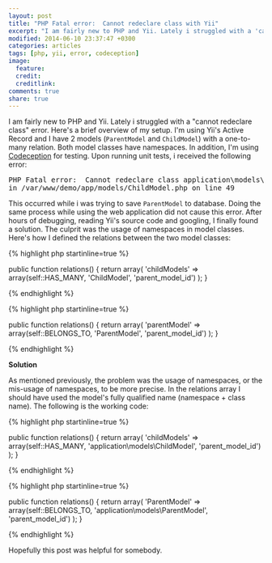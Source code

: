 ```yaml
---
layout: post
title: "PHP Fatal error:  Cannot redeclare class with Yii"
excerpt: "I am fairly new to PHP and Yii. Lately i struggled with a 'cannot redeclare class' error."
modified: 2014-06-10 23:37:47 +0300
categories: articles
tags: [php, yii, error, codeception]
image:
  feature: 
  credit: 
  creditlink: 
comments: true
share: true
---
```


I am fairly new to PHP and Yii. Lately i struggled with a "cannot redeclare class" error. Here's a brief overview of my setup. I'm using Yii's Active Record and I have 2 models (`ParentModel` and `ChildModel`) with a one-to-many relation. Both model classes have namespaces. In addition, I'm using [Codeception](http://codeception.com/) for testing. Upon running unit tests, i received the following error:

<pre>
PHP Fatal error:  Cannot redeclare class application\models\ChildModel 
in /var/www/demo/app/models/ChildModel.php on line 49
</pre>


This occurred while i was trying to save `ParentModel` to database. Doing the same process while using the web application did not cause this error. After hours of debugging, reading Yii's source code and googling, I finally found a solution. The culprit was the usage of namespaces in model classes. Here's how I defined the relations between the two model classes:

{% highlight php startinline=true %}
  
  public function relations() {
    return array(
      'childModels' => array(self::HAS_MANY, 'ChildModel', 'parent_model_id')
    );
  }
 
{% endhighlight %}

{% highlight php startinline=true %}
 
  public function relations() {
    return array(
      'parentModel' => array(self::BELONGS_TO, 'ParentModel', 'parent_model_id')
    );
  }
 
{% endhighlight %}

**Solution**

As mentioned previously, the problem was the usage of namespaces, or the mis-usage of namespaces, to be more precise. In the relations array I should have used the model's fully qualified name (namespace + class name). The following is the working code:

{% highlight php startinline=true %}
 
  public function relations() {
    return array(
      'childModels' => array(self::HAS_MANY, 'application\models\ChildModel', 'parent_model_id')
    );
  }
 
{% endhighlight %}

{% highlight php startinline=true %}
 
  public function relations() {
    return array(
      'ParentModel' => array(self::BELONGS_TO, 'application\models\ParentModel', 'parent_model_id')
    );
  }
 
{% endhighlight %}


Hopefully this post was helpful for somebody. 

